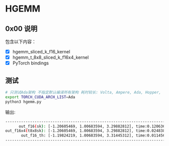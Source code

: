 # HGEMM 

## 0x00 说明

包含以下内容：

- [X] hgemm_sliced_k_f16_kernel 
- [X] hgemm_t_8x8_sliced_k_f16x4_kernel
- [X] PyTorch bindings

## 测试

```bash
# 只测试Ada架构 不指定默认编译所有架构 耗时较长: Volta, Ampere, Ada, Hopper, ...
export TORCH_CUDA_ARCH_LIST=Ada 
python3 hgemm.py
```

输出:

```bash
--------------------------------------------------------------------------------
      out_f16(sk): [-1.20605469, 1.00683594, 3.29882812], time:0.12063622ms
out_f16x4(t8x8sk): [-1.20605469, 1.00683594, 3.29882812], time:0.02483845ms
       out_f16_th: [-1.19824219, 1.00683594, 3.31445312], time:0.01145601ms
--------------------------------------------------------------------------------
```
